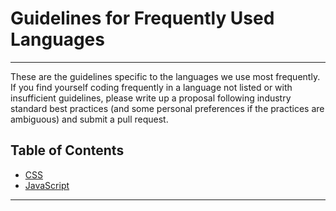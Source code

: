 # Guidelines for Frequently Used Languages


---

These are the guidelines specific to the languages we use most frequently. If
you find yourself coding frequently in a language not listed or with 
insufficient guidelines, please write up a proposal following industry standard
best practices (and some personal preferences if the practices are ambiguous) 
and submit a pull request.

## Table of Contents

* [CSS](#https://github.com/thejamesdempsey/Code-Style-Guidelines/tree/master/Languages/css.md)
* [JavaScript](#https://github.com/thejamesdempsey/Code-Style-Guidelines/tree/master/Languages/javascript.md)


---

